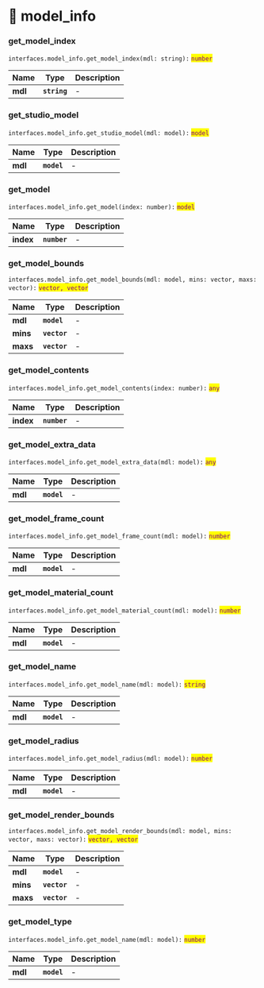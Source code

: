 # 📨 model\_info

### get\_model\_index

`interfaces.model_info.get_model_index(mdl: string):` <mark style="color:purple;">`number`</mark>

| Name    | Type         | Description |
| ------- | ------------ | ----------- |
| **mdl** | **`string`** | -           |

### get\_studio\_model

`interfaces.model_info.get_studio_model(mdl: model):` <mark style="color:purple;">`model`</mark>

| Name    | Type        | Description |
| ------- | ----------- | ----------- |
| **mdl** | **`model`** | -           |

### get\_model

`interfaces.model_info.get_model(index: number):` <mark style="color:purple;">`model`</mark>

| Name      | Type         | Description |
| --------- | ------------ | ----------- |
| **index** | **`number`** | -           |

### get\_model\_bounds

`interfaces.model_info.get_model_bounds(mdl: model, mins: vector, maxs: vector):` <mark style="color:purple;">`vector, vector`</mark>

| Name     | Type         | Description |
| -------- | ------------ | ----------- |
| **mdl**  | **`model`**  | -           |
| **mins** | **`vector`** | -           |
| **maxs** | **`vector`** | -           |

### get\_model\_contents

`interfaces.model_info.get_model_contents(index: number):` <mark style="color:purple;">`any`</mark>

| Name      | Type         | Description |
| --------- | ------------ | ----------- |
| **index** | **`number`** | -           |

### get\_model\_extra\_data

`interfaces.model_info.get_model_extra_data(mdl: model):` <mark style="color:purple;">`any`</mark>

| Name    | Type        | Description |
| ------- | ----------- | ----------- |
| **mdl** | **`model`** | -           |

### get\_model\_frame\_count

`interfaces.model_info.get_model_frame_count(mdl: model):` <mark style="color:purple;">`number`</mark>

| Name    | Type        | Description |
| ------- | ----------- | ----------- |
| **mdl** | **`model`** | -           |

### get\_model\_material\_count

`interfaces.model_info.get_model_material_count(mdl: model):` <mark style="color:purple;">`number`</mark>

| Name    | Type        | Description |
| ------- | ----------- | ----------- |
| **mdl** | **`model`** | -           |

### get\_model\_name

`interfaces.model_info.get_model_name(mdl: model):` <mark style="color:purple;">`string`</mark>

| Name    | Type        | Description |
| ------- | ----------- | ----------- |
| **mdl** | **`model`** | -           |

### get\_model\_radius

`interfaces.model_info.get_model_radius(mdl: model):` <mark style="color:purple;">`number`</mark>

| Name    | Type        | Description |
| ------- | ----------- | ----------- |
| **mdl** | **`model`** | -           |

### get\_model\_render\_bounds

`interfaces.model_info.get_model_render_bounds(mdl: model, mins: vector, maxs: vector):` <mark style="color:purple;">`vector, vector`</mark>

| Name     | Type         | Description |
| -------- | ------------ | ----------- |
| **mdl**  | **`model`**  | -           |
| **mins** | **`vector`** | -           |
| **maxs** | **`vector`** | -           |

### get\_model\_type

`interfaces.model_info.get_model_name(mdl: model):` <mark style="color:purple;">`number`</mark>

| Name    | Type        | Description |
| ------- | ----------- | ----------- |
| **mdl** | **`model`** | -           |
